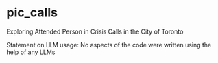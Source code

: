 # pic_calls
Exploring Attended Person in Crisis Calls in the City of Toronto

Statement on LLM usage: No aspects of the code were written using the help of any LLMs
